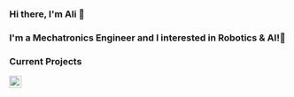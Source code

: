### Hi there, I'm Ali 👋

### I'm a Mechatronics Engineer and I interested in Robotics & AI!🤖

### Current Projects
[hodsa]: https://github.com/Kucukcollu/scan_draw
[scan_draw]: https://github.com/Kucukcollu/scan_draw

[<img align="left" alt="Kucukcollu | YouTube" width="22px" src="https://cdn.jsdelivr.net/npm/simple-icons@v3/icons/youtube.svg" />][youtube]
<br />

[youtube]: https://www.youtube.com/channel/UCw2SQt1uw87D8pS4HRXhnBw
